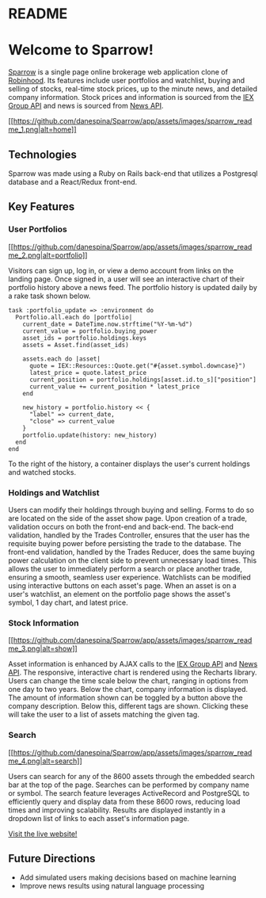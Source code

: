 # README

# Welcome to Sparrow!

[Sparrow](http://sparrow-app.herokuapp.com/#/) is a single page online brokerage web application clone of [Robinhood](https://robinhood.com/).  Its features include user portfolios and watchlist, buying and selling of stocks, real-time stock prices, up to the minute news, and detailed company information. Stock prices and information is sourced from the [IEX Group API](https://iextrading.com/) and news is sourced from [News API](https://newsapi.org/).

[[https://github.com/danespina/Sparrow/app/assets/images/sparrow_readme_1.png|alt=home]]

## Technologies

Sparrow was made using a Ruby on Rails back-end that utilizes a Postgresql database and a React/Redux front-end.

## Key Features

### User Portfolios

[[https://github.com/danespina/Sparrow/app/assets/images/sparrow_readme_2.png|alt=portfolio]]

Visitors can sign up, log in, or view a demo account from links on the landing page.  Once signed in, a user will see an interactive chart of their portfolio history above a news feed.  The portfolio history is updated daily by a rake task shown below.

```
task :portfolio_update => :environment do
  Portfolio.all.each do |portfolio|
    current_date = DateTime.now.strftime("%Y-%m-%d")
    current_value = portfolio.buying_power
    asset_ids = portfolio.holdings.keys
    assets = Asset.find(asset_ids)

    assets.each do |asset|
      quote = IEX::Resources::Quote.get("#{asset.symbol.downcase}")
      latest_price = quote.latest_price
      current_position = portfolio.holdings[asset.id.to_s]["position"]
      current_value += current_position * latest_price
    end

    new_history = portfolio.history << {
      "label" => current_date,
      "close" => current_value
    }
    portfolio.update(history: new_history)
  end
end
```

To the right of the history, a container displays the user's current holdings and watched stocks.  

### Holdings and Watchlist

Users can modify their holdings through buying and selling.  Forms to do so are located on the side of the asset show page.  Upon creation of a trade, validation occurs on both the front-end and back-end.
The back-end validation, handled by the Trades Controller, ensures that the user has the requisite buying power before persisting the trade to the database.  The front-end validation, handled by the Trades Reducer, does the same buying power calculation on the client side to prevent unnecessary load times.  This allows the user to immediately perform a search or place another trade, ensuring a smooth, seamless user experience.
Watchlists can be modified using interactive buttons on each asset's page.  When an asset is on a user's watchlist, an element on the portfolio page shows the asset's symbol, 1 day chart, and latest price.

### Stock Information

[[https://github.com/danespina/Sparrow/app/assets/images/sparrow_readme_3.png|alt=show]]

Asset information is enhanced by AJAX calls to the [IEX Group API](https://iextrading.com/) and [News API](https://newsapi.org/).  The responsive, interactive chart is rendered using the Recharts library.  Users can change the time scale below the chart, ranging in options from one day to two years.  Below the chart, company information is displayed.  The amount of information shown can be toggled by a button above the company description.  Below this, different tags are shown.  Clicking these will take the user to a list of assets matching the given tag.

### Search

[[https://github.com/danespina/Sparrow/app/assets/images/sparrow_readme_4.png|alt=search]]

Users can search for any of the 8600 assets through the embedded search bar at the top of the page.  Searches can be performed by company name or symbol.  The search feature leverages ActiveRecord and PostgreSQL to efficiently query and display data from these 8600 rows, reducing load times and improving scalability.  Results are displayed instantly in a dropdown list of links to each asset's information page.

[Visit the live website!](http://sparrow-app.herokuapp.com/#/)

## Future Directions

+ Add simulated users making decisions based on machine learning
+ Improve news results using natural language processing
